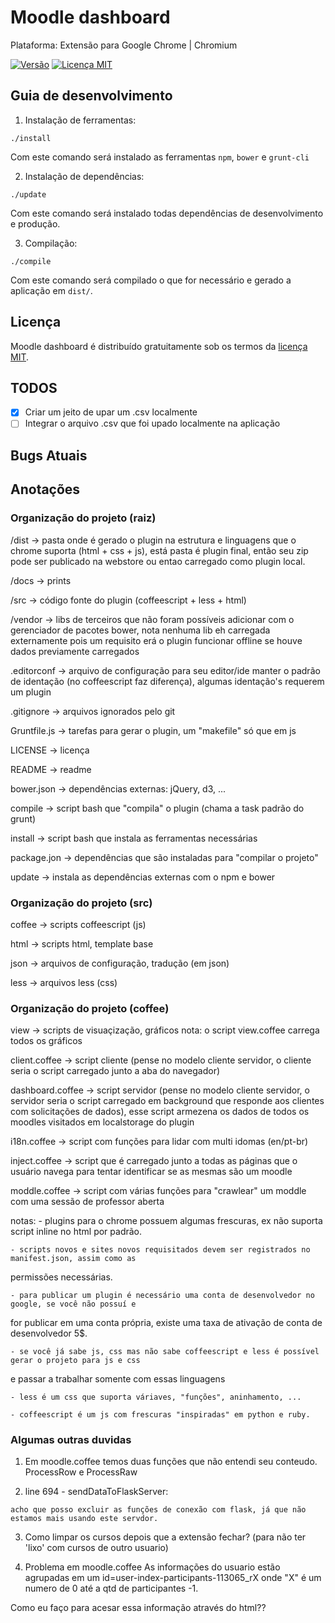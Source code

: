 # Moodle dashboard

Plataforma: Extensão para Google Chrome | Chromium

[![Versão][version-image]][version-url] [![Licença MIT][license-image]][license-url]

## Guia de desenvolvimento

1. Instalação de ferramentas:

  ```
  ./install
  ```

  Com este comando será instalado as ferramentas `npm`, `bower` e `grunt-cli`

2. Instalação de dependências:

  ```
  ./update
  ```

  Com este comando será instalado todas dependências de desenvolvimento e produção.

3. Compilação:

  ```
  ./compile
  ```

  Com este comando será compilado o que for necessário e gerado a aplicação em `dist/`.

## Licença

Moodle dashboard é distribuído gratuitamente sob os termos da [licença MIT][license-url].

[license-image]: http://img.shields.io/badge/license-MIT-blue.svg?style=flat
[license-url]: LICENSE

[version-image]: https://img.shields.io/badge/version-0.1-brightgreen.svg?style=flat
[version-url]: https://github.com/ldseinhardt/moodle-dashboard/releases

## TODOS

- [x] Criar um jeito de upar um .csv localmente
- [ ] Integrar o arquivo .csv que foi upado localmente na aplicação

## Bugs Atuais



## Anotações

### Organização do projeto (raiz)

/dist -> pasta onde é gerado o plugin na estrutura e linguagens que o chrome suporta (html + css + js),
está pasta é plugin final, então seu zip pode ser publicado na webstore ou entao carregado como plugin local.

/docs -> prints

/src -> código fonte do plugin (coffeescript + less + html)

/vendor -> libs de terceiros que não foram possíveis adicionar com o gerenciador de pacotes bower,
nota nenhuma lib eh carregada externamente pois um requisito erá o plugin funcionar offline se houve dados previamente carregados

.editorconf -> arquivo de configuração para seu editor/ide manter o padrão de identação (no coffeescript faz diferença),
 algumas identação's requerem um plugin

.gitignore -> arquivos ignorados pelo git

Gruntfile.js -> tarefas para gerar o plugin, um "makefile" só que em js

LICENSE -> licença

README -> readme

bower.json -> dependências externas: jQuery, d3, ...

compile -> script bash que "compila" o plugin (chama a task padrão do grunt)

install -> script bash que instala as ferramentas necessárias

package.jon -> dependências que são instaladas para "compilar o projeto"

update -> instala as dependências externas com o npm e bower

### Organização do projeto (src)

coffee -> scripts coffeescript (js)

html -> scripts html, template base

json -> arquivos de configuração, tradução (em json)

less -> arquivos less (css)

### Organização do projeto (coffee)

view -> scripts de visuaçização, gráficos
	nota: o script view.coffee carrega todos os gráficos

client.coffee -> script cliente (pense no modelo cliente servidor, o cliente seria o script carregado junto a aba do navegador)

dashboard.coffee -> script servidor (pense no modelo cliente servidor, o servidor seria o
 script carregado em background que responde aos clientes com solicitações de dados), esse
script armezena os dados de todos os moodles visitados em localstorage do plugin

i18n.coffee -> script com funções para lidar com multi idomas (en/pt-br)

inject.coffee -> script que é carregado junto a todas as páginas que o usuário navega para tentar
 identificar se as mesmas são um moodle

moddle.coffee -> script com várias funções para "crawlear" um moddle com uma sessão de professor aberta

notas:
	- plugins para o chrome possuem algumas frescuras, ex não suporta script inline no html por padrão.

	- scripts novos e sites novos requisitados devem ser registrados no manifest.json, assim como as
 permissões necessárias.

	- para publicar um plugin é necessário uma conta de desenvolvedor no google, se você não possuí e
for publicar em uma conta própria, existe uma taxa de ativação de conta de desenvolvedor 5$.

	- se você já sabe js, css mas não sabe coffeescript e less é possível gerar o projeto para js e css
 e passar a trabalhar somente com essas linguagens

	- less é um css que suporta váriaves, "funções", aninhamento, ...
	
	- coffeescript é um js com frescuras "inspiradas" em python e ruby.

### Algumas outras duvidas

  1. Em moodle.coffee temos duas funções que não entendi seu conteudo. ProcessRow e ProcessRaw

  2. line 694 - sendDataToFlaskServer:

    acho que posso excluir as funções de conexão com flask, já que não estamos mais usando este servdor.

  3. Como limpar os cursos depois que a extensão fechar?
    (para não ter 'lixo' com cursos de outro usuario)

  4. Problema em moodle.coffee
    As informações do usuario estão agrupadas em um id=user-index-participants-113065_rX
    onde "X" é um numero de 0 até a qtd de participantes -1.

  Como eu faço para acesar essa informação através do html??